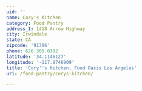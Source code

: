 ```yaml
---
uid: ''
name: Cory's Kitchen
category: Food Pantry
address_1: 1418 Arrow Highway
city: Irwindale
state: CA
zipcode: '91706'
phone: 626.305.0392
latitude: '34.1146127'
longitude: '-117.9746909'
title: 'Cory''s Kitchen, Food Oasis Los Angeles'
uri: /food-pantry/corys-kitchen/

---
```

